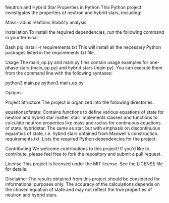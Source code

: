 Neutron and Hybrid Star Properties in Python
This Python project investigates the properties of neutron and hybrid stars, including:

Mass-radius relations
Stability analysis

Installation
To install the required dependencies, run the following command in your terminal:

Bash
pip install -r requirements.txt
This will install all the necessary Python packages listed in the requirements.txt file.

Usage
The main_op.py and main.py files contain usage examples for one-phase stars (main_op.py) and hybrid stars (main.py). 
You can execute them from the command line with the following syntaxes:

python3 main.py
python3 main_op.py

Options:


Project Structure
The project is organized into the following directories:

equationsofstate: Contains functions to define various equations of state for neutron and hybrid star matter.
star: Implements classes and functions to calculate neutron properties like mass and radius for continuous equations of state.
hybridstar: The same as star, but with emphasis on discontinuous equantios of state, i.e. hybrid stars obtained from Maxwell's construction.
requirements.txt: Lists the required Python dependencies for the project.

Contributing
We welcome contributions to this project! If you'd like to contribute, please feel free to fork the repository and submit a pull request.

License
This project is licensed under the MIT license. See the LICENSE file for details.

Disclaimer
The results obtained from this project should be considered for informational purposes only. The accuracy of the calculations depends on the chosen equation of state and may not reflect the true properties of neutron and hybrid stars.
